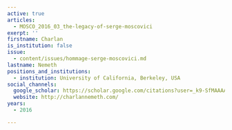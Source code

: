 ```yaml
---
active: true
articles:
  - MOSCO_2016_03_the-legacy-of-serge-moscovici
exerpt: ''
firstname: Charlan
is_institution: false
issue:
  - content/issues/hommage-serge-moscovici.md
lastname: Nemeth
positions_and_institutions:
  - institution: University of California, Berkeley, USA
social_channels:
  google_scholar: https://scholar.google.com/citations?user=_k9-SfMAAAAJ&hl=en
  website: http://charlannemeth.com/
years:
  - 2016

---
```


